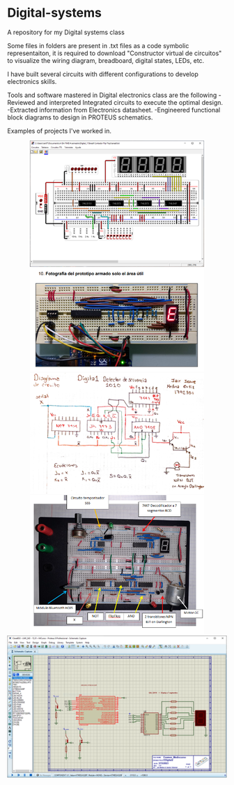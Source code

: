# Digital-systems
A repository for my Digital systems class

Some files in folders are present in .txt files as a code symbolic representaiton, it is required to download "Constructor virtual de circuitos" to visualize the wiring diagram, breadboard, digital states, LEDs, etc.

I have built several circuits with different configurations to develop electronics skills.

Tools and software mastered in Digital electronics class are the following
-Reviewed and interpreted Integrated circuits to execute the optimal design.
-Extracted information from Electronics datasheet.
-Engineered functional block diagrams to design in PROTEUS schematics.

Examples of projects I've worked in.

<p align="center">
<img src="Images/Circuitos.PNG" width="400" > 
<img src="Images/Combination.PNG" width="400" > 
<img src="Images/schematic.PNG" width="400" > 
<img src="Images/Mealy_State.PNG" width="400" > 
<img src="Images/PROTEUS.PNG" width="700" > 
</p>
